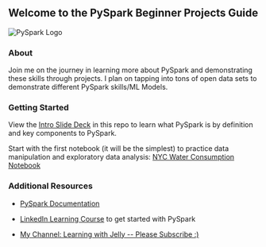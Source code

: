 ## Welcome to the PySpark Beginner Projects Guide 
![PySpark Logo](https://cdn-images-1.medium.com/max/851/1*nPcdyVwgcuEZiEZiRqApug.jpeg)

### About
Join me on the journey in learning more about PySpark and demonstrating these skills through projects. I plan on tapping into tons of open data sets to demonstrate different PySpark skills/ML Models.  

### Getting Started 

View the [Intro Slide Deck](https://github.com/aspratle/PySpark_Beginners_Guide/blob/main/Intro_PySpark_SlideDeck.pdf) in this repo to learn what PySpark is by definition and key components to PySpark.  

Start with the first notebook (it will be the simplest) to practice data manipulation and exploratory data analysis: [NYC Water Consumption Notebook](https://github.com/aspratle/PySpark_Beginners_Guide/blob/main/NYC_Water_Consumption_EDA.ipynb)

### Additional Resources

- [PySpark Documentation](https://spark.apache.org/docs/latest/api/python/index.html)

- [LinkedIn Learning Course](https://www.linkedin.com/learning/apache-pyspark-by-example?isLearningSubscriber=true&trk=messaging-cymbii_course_title_learning&lipi=urn%3Ali%3Apage%3Ad_flagship3_feed%3Bim2jHGyMRPeBl1Y%2FHO1CHA%3D%3D&lici=a7u%2B53n3RbuOEnQsANSXoA%3D%3D) to get started with PySpark  

- [My Channel:  Learning with Jelly -- Please Subscribe :)](https://www.youtube.com/@learningwithjelly/videos)